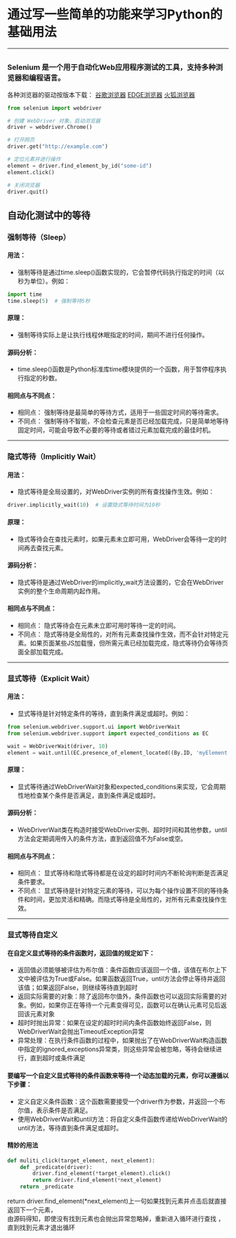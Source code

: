 # 通过写一些简单的功能来学习Python的基础用法
***


##
### Selenium 是一个用于自动化Web应用程序测试的工具，支持多种浏览器和编程语言。    
各种浏览器的驱动按版本下载：
[谷歌浏览器](https://registry.npmmirror.com/binary.html?path=chromedriver/)
[EDGE浏览器](https://registry.npmmirror.com/binary.html?path=edgedriver/)
[火狐浏览器](https://registry.npmmirror.com/binary.html?path=geckodriver/)  
```python
from selenium import webdriver

# 创建 WebDriver 对象，启动浏览器
driver = webdriver.Chrome()

# 打开网页
driver.get("http://example.com")

# 定位元素并进行操作
element = driver.find_element_by_id("some-id")
element.click()

# 关闭浏览器
driver.quit()
```


## 自动化测试中的等待

### 强制等待（Sleep）
#### 用法：
- 强制等待是通过time.sleep()函数实现的，它会暂停代码执行指定的时间（以秒为单位）。例如：

```python
import time
time.sleep(5)  # 强制等待5秒
```
#### 原理：
- 强制等待实际上是让执行线程休眠指定的时间，期间不进行任何操作。

#### 源码分析：
- time.sleep()函数是Python标准库time模块提供的一个函数，用于暂停程序执行指定的秒数。

#### 相同点与不同点：

- 相同点： 强制等待是最简单的等待方式，适用于一些固定时间的等待需求。
- 不同点： 强制等待不智能，不会检查元素是否已经加载完成，只是简单地等待固定时间，可能会导致不必要的等待或者错过元素加载完成的最佳时机。
---



### 隐式等待（Implicitly Wait）
#### 用法：
- 隐式等待是全局设置的，对WebDriver实例的所有查找操作生效。例如：

```python
driver.implicitly_wait(10)  # 设置隐式等待时间为10秒
```
#### 原理：
- 隐式等待会在查找元素时，如果元素未立即可用，WebDriver会等待一定的时间再去查找元素。

#### 源码分析：
- 隐式等待是通过WebDriver的implicitly_wait方法设置的，它会在WebDriver实例的整个生命周期内起作用。

#### 相同点与不同点：

- 相同点： 隐式等待会在元素未立即可用时等待一定的时间。
- 不同点： 隐式等待是全局性的，对所有元素查找操作生效，而不会针对特定元素。如果页面某些JS加载慢，但所需元素已经加载完成，隐式等待仍会等待页面全部加载完成。
---



### 显式等待（Explicit Wait）
#### 用法：
- 显式等待是针对特定条件的等待，直到条件满足或超时。例如：

```python
from selenium.webdriver.support.ui import WebDriverWait
from selenium.webdriver.support import expected_conditions as EC

wait = WebDriverWait(driver, 10)
element = wait.until(EC.presence_of_element_located((By.ID, 'myElement')))
```
#### 原理：
- 显式等待通过WebDriverWait对象和expected_conditions来实现，它会周期性地检查某个条件是否满足，直到条件满足或超时。

#### 源码分析：
- WebDriverWait类在构造时接受WebDriver实例、超时时间和其他参数，until方法会定期调用传入的条件方法，直到返回值不为False或空。

#### 相同点与不同点：

- 相同点： 显式等待和隐式等待都是在设定的超时时间内不断轮询判断是否满足条件要求。
- 不同点： 显式等待是针对特定元素的等待，可以为每个操作设置不同的等待条件和时间，更加灵活和精确。而隐式等待是全局性的，对所有元素查找操作生效。
---


### 显式等待自定义

#### 在自定义显式等待的条件函数时，返回值的规定如下：

- 返回值必须能够被评估为布尔值：条件函数应该返回一个值，该值在布尔上下文中被评估为True或False。如果函数返回True，until方法会停止等待并返回该值；如果返回False，则继续等待直到超时
- 返回实际需要的对象：除了返回布尔值外，条件函数也可以返回实际需要的对象。例如，如果你正在等待一个元素变得可见，函数可以在确认元素可见后返回该元素对象
- 超时时抛出异常：如果在设定的超时时间内条件函数始终返回False，则WebDriverWait会抛出TimeoutException异常
- 异常处理：在执行条件函数的过程中，如果抛出了在WebDriverWait构造函数中指定的ignored_exceptions异常类，则这些异常会被忽略，等待会继续进行，直到超时或条件满足

#### 要编写一个自定义显式等待的条件函数来等待一个动态加载的元素，你可以遵循以下步骤：

- 定义自定义条件函数：这个函数需要接受一个driver作为参数，并返回一个布尔值，表示条件是否满足。
- 使用WebDriverWait和until方法：将自定义条件函数传递给WebDriverWait的until方法，等待直到条件满足或超时。

#### 精妙的用法
```python
def muliti_click(target_element, next_element):
    def _predicate(driver):
        driver.find_element(*target_element).click()
        return driver.find_element(*next_element)
    return _predicate
```
return driver.find_element(*next_element)上一句如果找到元素并点击后就直接返回下一个元素，  
由源码得知，即使没有找到元素也会抛出异常忽略掉，重新进入循环进行查找 ，直到找到元素才退出循环




